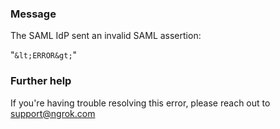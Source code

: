 
### Message
The SAML IdP sent an invalid SAML assertion:

"`&lt;ERROR&gt;`"

### Further help
If you're having trouble resolving this error, please reach out to [support@ngrok.com](mailto:support@ngrok.com?subject=Help%20with%20ERR_NGROK_5301)

